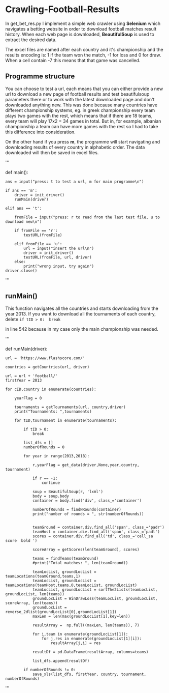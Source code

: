 # Crawling-Football-Results

In get_bet_res.py I implement a simple web crawler using **Selenium** which navigates a betting website in order to download football matches result history. When each web page is downloaded, **BeautifulSoup** is used to extract the desired data.

The excel files are named after each country and it's championship and the results encoding is: 1 if the team won the match, -1 for loss and 0 for draw. When a cell contain -7 this means that that game was cancelled.

## Programme structure

You can choose to test a url, each means that you can either provide a new url to download a new page of football results and test beautifulsoup parameters there or to work with the latest downloaded page and don't downloaded anything new. This was done because many countries have different championship systems, eg. in greek championship every team plays two games with the rest, which means that if there are 18 teams, every team will play 17x2 = 34 games in total. But in, for example, albanian championship a team can have more games with the rest so I had to take this difference into consideration. 

On the other hand if you press **m**, the programme will start navigating and downloading results of every country in alphabetic order. The data downloaded will then be saved in excel files.

'''

def main():

    ans = input("press: t to test a url, m for main programme\n")

    if ans == 'm':
        driver = init_driver()
        runMain(driver)

    elif ans == 't':

        fromFile = input("press: r to read from the last test file, u to download new\n")

        if fromFile == 'r':
            testURL(fromFile)

        elif fromFile == 'u':
            url = input("insert the url\n")
            driver = init_driver()
            testURL(fromFile, url, driver)
        else:
            print("wrong input, try again")
    driver.close()

'''

## runMain() 

This function navigates all the countries and starts downloading from the year 2013. If you want to download all the tournaments of each country, delete `if tID > 0: 
                            break`

in line 542 because in my case only the main championship was needed. 

'''

def runMain(driver):

    url = 'https://www.flashscore.com/'

    countries = getCountries(url, driver)

    url = url + 'football/'
    firstYear = 2013

    for cID,country in enumerate(countries):

        yearFlag = 0

        tournaments = getTournaments(url, country,driver)
        print("Tournaments: ",tournaments)

        for tID,tournament in enumerate(tournaments):

            if tID > 0:
                break

            list_dfs = []
            numberOfRounds = 0

            for year in range(2013,2018):
                
                r,yearFlag = get_data(driver,None,year,country, tournament)

                if r == -1:
                    continue

                soup = BeautifulSoup(r, 'lxml')
                body = soup.body
                container = body.find('div', class_='container')

                numberOfRounds = findNRounds(container)
                print("number of rounds = ", str(numberOfRounds))


                teamGround = container.div.find_all('span', class_='padr')
                teamHost = container.div.find_all('span', class_='padl')
                scores = container.div.find_all('td', class_='cell_sa score  bold ')

                scoreArray = getScores(len(teamGround), scores)

                teams = findTeams(teamGround)
                #print("Total matches: ", len(teamGround))

                teamLocList, groundLocList = teamLocations(teamGround,teams,1)
                teamLocList, groundLocList = teamLocations(teamHost,teams,0,teamLocList, groundLocList)
                teamLocList, groundLocList = sortThe2Lists(teamLocList, groundLocList, len(teams))
                groundLocList = WinDrawLoss(teamLocList, groundLocList, scoreArray, len(teams))
                groundLocList = reverse_2dlist(groundLocList[0],groundLocList[1]) 
                maxLen = len(max(groundLocList[1],key=len))    
               
                resultArray =  np.full((maxLen, len(teams)), 7)

                for i,team in enumerate(groundLocList[1]):
                    for j,res in enumerate(groundLocList[1][i]):
                        resultArray[j,i] = res

                resultDf = pd.DataFrame(resultArray, columns=teams)

                list_dfs.append(resultDf)

            if numberOfRounds != 0: 
                save_xls(list_dfs, firstYear, country, tournament, numberOfRounds)


'''



